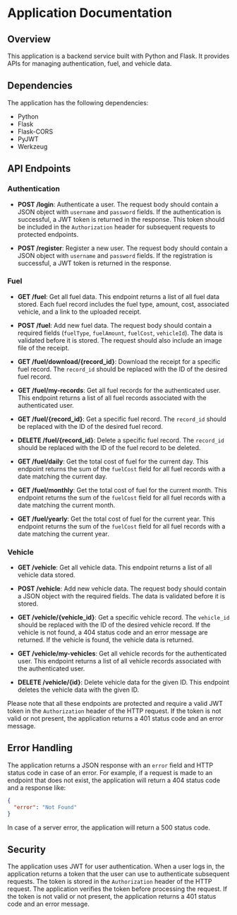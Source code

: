 # Application Documentation

## Overview

This application is a backend service built with Python and Flask. It provides APIs for managing authentication, fuel,
and vehicle data.

## Dependencies

The application has the following dependencies:

- Python
- Flask
- Flask-CORS
- PyJWT
- Werkzeug

## API Endpoints

### Authentication

- **POST /login**: Authenticate a user. The request body should contain a JSON object with `username` and `password` fields. If the authentication is successful, a JWT token is returned in the response. This token should be included in the `Authorization` header for subsequent requests to protected endpoints.

- **POST /register**: Register a new user. The request body should contain a JSON object with `username` and `password` fields. If the registration is successful, a JWT token is returned in the response.

### Fuel

- **GET /fuel**: Get all fuel data. This endpoint returns a list of all fuel data stored. Each fuel record includes the fuel type, amount, cost, associated vehicle, and a link to the uploaded receipt.

- **POST /fuel**: Add new fuel data. The request body should contain a required fields (`fuelType`, `fuelAmount`, `fuelCost`, `vehicleId`). The data is validated before it is stored. The request should also include an image file of the receipt.

- **GET /fuel/download/{record_id}**: Download the receipt for a specific fuel record. The `record_id` should be replaced with the ID of the desired fuel record.

- **GET /fuel/my-records**: Get all fuel records for the authenticated user. This endpoint returns a list of all fuel records associated with the authenticated user.

- **GET /fuel/{record_id}**: Get a specific fuel record. The `record_id` should be replaced with the ID of the desired fuel record.

- **DELETE /fuel/{record_id}**: Delete a specific fuel record. The `record_id` should be replaced with the ID of the fuel record to be deleted.

- **GET /fuel/daily**: Get the total cost of fuel for the current day. This endpoint returns the sum of the `fuelCost` field for all fuel records with a date matching the current day.

- **GET /fuel/monthly**: Get the total cost of fuel for the current month. This endpoint returns the sum of the `fuelCost` field for all fuel records with a date matching the current month.

- **GET /fuel/yearly**: Get the total cost of fuel for the current year. This endpoint returns the sum of the `fuelCost` field for all fuel records with a date matching the current year.

### Vehicle

- **GET /vehicle**: Get all vehicle data. This endpoint returns a list of all vehicle data stored.

- **POST /vehicle**: Add new vehicle data. The request body should contain a JSON object with the required fields. The data is validated before it is stored.

- **GET /vehicle/{vehicle_id}**: Get a specific vehicle record. The `vehicle_id` should be replaced with the ID of the desired vehicle record. If the vehicle is not found, a 404 status code and an error message are returned. If the vehicle is found, the vehicle data is returned.

- **GET /vehicle/my-vehicles**: Get all vehicle records for the authenticated user. This endpoint returns a list of all vehicle records associated with the authenticated user.

- **DELETE /vehicle/{id}**: Delete vehicle data for the given ID. This endpoint deletes the vehicle data with the given ID.

Please note that all these endpoints are protected and require a valid JWT token in the `Authorization` header of the HTTP request. If the token is not valid or not present, the application returns a 401 status code and an error message.
## Error Handling

The application returns a JSON response with an `error` field and HTTP status code in case of an error. For example, if
a request is made to an endpoint that does not exist, the application will return a 404 status code and a response like:

```json
{
  "error": "Not Found"
}
```

In case of a server error, the application will return a 500 status code.

## Security

The application uses JWT for user authentication. When a user logs in, the application returns a token that the user can
use to authenticate subsequent requests. The token is stored in the `Authorization` header of the HTTP request. The
application verifies the token before processing the request. If the token is not valid or not present, the application
returns a 401 status code and an error message.
